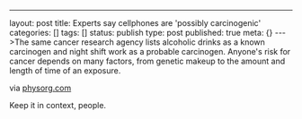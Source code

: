 ---
layout: post
title: Experts say cellphones are 'possibly carcinogenic'
categories: []
tags: []
status: publish
type: post
published: true
meta: {}
--->The same cancer research agency lists alcoholic drinks as a known carcinogen and night shift work as a probable carcinogen. Anyone's risk for cancer depends on many factors, from genetic makeup to the amount and length of time of an exposure.



via 
[physorg.com](http://www.physorg.com/news/2011-05-experts-cellphones-possibly-carcinogenic.html)
    
Keep it in context, people.
